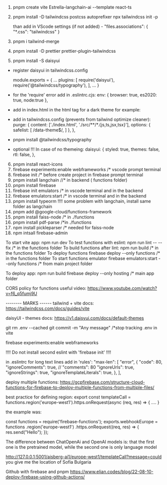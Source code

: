 1. pnpm create vite Estrella-langchain-ai --template react-ts
2. pnpm install -D tailwindcss postcss autoprefixer
	npx tailwindcss init -p

	than add in VScode settings (if not added) - "files.associations": {
 	 						 "*.css": "tailwindcss"
							}
3. pnpm i tailwind-merge
4. pnpm install -D prettier prettier-plugin-tailwindcss
5. pnpm install -S daisyui
			
  - register daisyui in tailwindcss.config

	module.exports = {
            ...
	    plugins: [
              require('daisyui'),
      	      require('@tailwindcss/typography'),
             ],
	    ...
 	  }

 - for the 'require' error add in .eslintrc.cjs:
		 env: { browser: true, es2020: true, node:true },
 - add in index.html in the html tag for a dark theme for example: <html data-theme="dark">
 - add in tailwindcss.config (prevents from tailwind optimize cleaner): 
	purge: {
   	 content: ['./index.html', './src/**/*.{js,ts,jsx,tsx}'],
   	 options: {
    	 	 safelist: [
      			  /data-theme$/,
      			]
    		  },
 	       },

- pnpm install @tailwindcss/typography

 - optional !!! In case of no themeing:
		 daisyui: {
     		    styled: true,
    		    themes: false,
    		    rtl: false,
   		 }, 

6. pnpm install react-icons 
7. firebase experiments:enable webframeworks /* vscode prompt terminal
8. firebase init     /* before create project in firebase prompt terminal
9. pnpm install langchain //* in backend ( functions folder)
10. pnpm install firebase
11. firebase init emulators      /* in vscode terminal and in the backend
12. firebase emulators:start   /* in vscode terminal and in the backend
13. pnpm install typeorm  !!!! some problem with langchain, install same folder as langchain
14. pnpm add @google-cloud/functions-framework
15. pnpm install faiss-node /* in ./functions
16. pnpm install pdf-parse   /*in ./functions
17. npm install pickleparser  /* needed for faiss-node
18. npm intsall firebase-admin





To start vite app:		 npm run dev
To test functions with eslint:	 npm run lint -- --fix    		 /* in the functions folder
To build functions after lint:	 npm run build		  		 /* in the functions folder
To deploy functions 		 firebase deploy --only functions	 /* in the functions folder
To start functions emulator	 firebase emulators:start --only functions /* from main project folder


To deploy app:
npm run build
firebase deploy --only hosting /* main app folder

CORS policy for functions useful video: https://www.youtube.com/watch?v=f6_q5fumj9U

-------- MARKS ------
tailwind + vite docs:    https://tailwindcss.com/docs/guides/vite

daisyUI - themes docs: https://v1.daisyui.com/docs/default-themes 

git rm .env --cached
git commit -m "Any message" /*stop tracking .env in vite


firebase experiments:enable webframeworks

!!!! Do not install second eslint with 'firebase init' !!!! 

in .eslintrc for long text lines add in 'rules':
"max-len": [
      "error",
      {
        "code": 80,
        "ignoreComments": true, // "comments": 80
        "ignoreUrls": true,
        "ignoreStrings": true,
        "ignoreTemplateLiterals": true,
      },
    ],


deploy multiple functions: 
https://gcpfirebase.com/structure-cloud-functions-for-firebase-to-deploy-multiple-functions-from-multiple-files/

best practice for defining region:
export const templateCall = functions.region('europe-west1').https.onRequest(async (req, res) => {
....
}

the example was: 

const functions = require('firebase-functions');
exports.webhookEurope = functions
    .region('europe-west1')
    .https.onRequest((req, res) => {
            res.send("Hello");
    });




The difference between ChatOpenAi and OpenAI models is:
that the first one is the pretrained model,
while the second one is only language model

http://127.0.0.1:5001/aisberg-ai1/europe-west1/templateCall?message=could you give me the location of Sofia Bulgaria

Github with firebase and pnpm 
https://www.elian.codes/blog/22-08-10-deploy-firebase-using-github-actions/